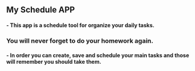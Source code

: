 ## My Schedule APP

#### - This app is a schedule tool for organize your daily tasks.
### You will never forget to do your homework again.
#### - In order you can create, save and schedule your main tasks and those will remember you should take them.